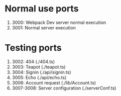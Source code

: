 # Normal use ports

1. 3000: Webpack Dev server normal execution
2. 3001: Normal server execution

# Testing ports

1. 3002: 404 (./404.ts)
2. 3003: Teapot (./teapot.ts)
3. 3004: Signin (./api/signin.ts)
4. 3005: Echo (./api/echo.ts)
5. 3006: Account request (./lib/Account.ts)
6. 3007-3008: Server configuration (./serverConf.ts)